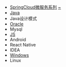 * [SpringCloud微服务系列][cloudHtml]       [~][cloudMd]
* [Java][java]
* Java设计模式
* [Oracle][oracle]
* Mysql
* [JS][js]
* Android
* React Native
* IDEA
* [Windows][win]
* Linux

[cloudHtml]: https://fgq233.github.io/html/cloud
[cloudMd]: https://fgq233.github.io/md/index/springcloud
[java]: https://fgq233.github.io/md/index/java
[js]: https://fgq233.github.io/md/index/js
[oracle]: https://fgq233.github.io/md/index/oracle
[win]: https://fgq233.github.io/md/index/win
